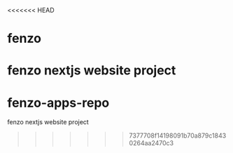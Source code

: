 <<<<<<< HEAD
# fenzo

fenzo nextjs website project
=======
# fenzo-apps-repo
fenzo nextjs website project
>>>>>>> 7377708f14198091b70a879c18430264aa2470c3
